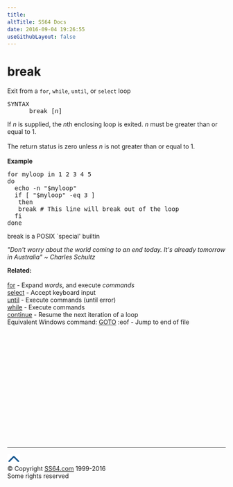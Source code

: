 ```yaml
---
title:
altTitle: SS64 Docs
date: 2016-09-04 19:26:55
useGithubLayout: false
---
```

<!-- #BeginLibraryItem "/Library/head_bash.lbi" --><!-- #EndLibraryItem --><h1>break</h1>  
<p>Exit from a <code>for</code>, <code>while</code>, <code>until</code>, 
or <code>select</code> loop</p>
<pre>SYNTAX
      break [<var>n</var>]</pre>
<p>If <var>n</var> is supplied, the <var>n</var>th enclosing loop is exited. <var>n</var> 
  must be greater than or equal to 1. <br>
  <br>
  The return status is zero unless <var>n</var> is not greater than or equal to 
  1. <br>
  <br>
  <b>Example</b></p>
<pre>for myloop in 1 2 3 4 5 
do 
  echo -n "$myloop"
  if [ "$myloop" -eq 3 ] 
   then 
   break # This line will break out of the loop
  fi
done</pre>
<p> break is a POSIX `special' builtin</p>
<p class="quote"><i>"Don't worry about the world coming to an end today. It's already tomorrow 
  in Australia" ~ Charles 
Schultz</i></p>
<p><b>Related:</b><br>
  <br>
  <a href="for.html">for</a> - Expand <var>words</var>, and execute <var>commands</var><br>
  <a href="select.html">select</a> - Accept keyboard input <br>
  <a href="until.html">until</a> - Execute commands (until error) <br>
  <a href="while.html">while</a> - Execute commands <br>
  <a href="continue.html">continue</a> - Resume the next iteration of a loop <br>
  Equivalent Windows command:  <a href="../nt/goto.html">GOTO</a> :eof - Jump to end of file </p><!-- #BeginLibraryItem "/Library/foot_bash.lbi" --><p>
<!-- bash300 -->
<ins class="adsbygoogle" style="display:inline-block;width:300px;height:250px" data-ad-client="ca-pub-6140977852749469" data-ad-slot="4615356305"></ins>
<script>
(adsbygoogle = window.adsbygoogle || []).push({});
</script></p>
<hr>
<div id="bl" class="footer"><a href="break.html#"><img src="../images/top.png" width="30" height="22" alt="Back to the Top"></a></div>
<div id="br" class="footer, tagline">© Copyright <a href="http://ss64.com/">SS64.com</a> 1999-2016<br>
Some rights reserved</div><!-- #EndLibraryItem -->

